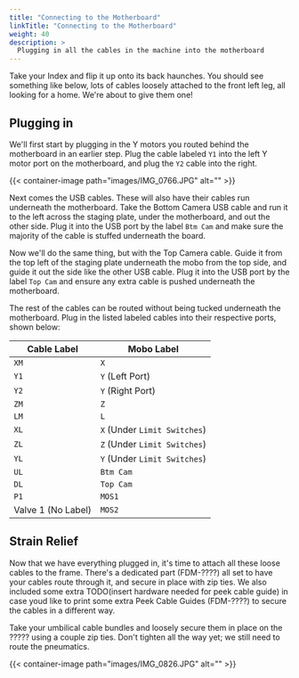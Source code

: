 ```yaml
---
title: "Connecting to the Motherboard"
linkTitle: "Connecting to the Motherboard"
weight: 40
description: >
  Plugging in all the cables in the machine into the motherboard 
---
```


Take your Index and flip it up onto its back haunches. You should see something like below, lots of cables loosely attached to the front left leg, all looking for a home. We're about to give them one!

## Plugging in
We'll first start by plugging in the Y motors you routed behind the motherboard in an earlier step. Plug the cable labeled `Y1` into the left Y motor port on the motherboard, and plug the `Y2` cable into the right.

{{< container-image path="images/IMG_0766.JPG" alt="" >}}

Next comes the USB cables. These will also have their cables run underneath the motherboard. Take the Bottom Camera USB cable and run it to the left across the staging plate, under the motherboard, and out the other side. Plug it into the USB port by the label `Btm Cam` and make sure the majority of the cable is stuffed underneath the board.

Now we'll do the same thing, but with the Top Camera cable. Guide it from the top left of the staging plate underneath the mobo from the top side, and guide it out the side like the other USB cable. Plug it into the USB port by the label `Top Cam` and ensure any extra cable is pushed underneath the motherboard.


The rest of the cables can be routed without being tucked underneath the motherboard. Plug in the listed labeled cables into their respective ports, shown below:

| Cable Label        | Mobo Label                    |
| ------------------ | ----------------------------- |
| `XM`               | `X`                           |
| `Y1`               | `Y` (Left Port)               |
| `Y2`               | `Y` (Right Port)              | 
| `ZM`               | `Z`                           |
| `LM`               | `L`                           |
| `XL`               | `X`  (Under `Limit Switches`) |
| `ZL`               | `Z`  (Under `Limit Switches`) |
| `YL`               | `Y`  (Under `Limit Switches`) |
| `UL`               | `Btm Cam`                     |
| `DL`               | `Top Cam`                     |
| `P1`               | `MOS1`                        |
| Valve 1 (No Label) | `MOS2`                        |

## Strain Relief

Now that we have everything plugged in, it's time to attach all these loose cables to the frame. There's a dedicated part (FDM-????) all set to have your cables route through it, and secure in place with zip ties. We also included some extra TODO(insert hardware needed for peek cable guide) in case youd like to print some extra Peek Cable Guides (FDM-????) to secure the cables in a different way.

Take your umbilical cable bundles and loosely secure them in place on the ????? using a couple zip ties. Don't tighten all the way yet; we still need to route the pneumatics.

{{< container-image path="images/IMG_0826.JPG" alt="" >}}